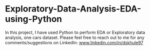 # Exploratory-Data-Analysis-EDA-using-Python
In this project, I have used Python to perform EDA or Exploratory data analysis, one cars dataset.
Please feel free to reach out to me for any comments/suggestions on LinkedIn: www.linkedin.com/in/dskhule97
